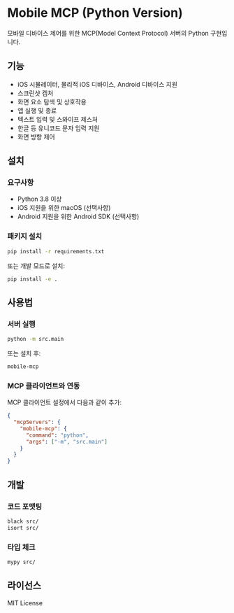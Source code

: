 # Mobile MCP (Python Version)

모바일 디바이스 제어를 위한 MCP(Model Context Protocol) 서버의 Python 구현입니다.

## 기능

- iOS 시뮬레이터, 물리적 iOS 디바이스, Android 디바이스 지원
- 스크린샷 캡처
- 화면 요소 탐색 및 상호작용
- 앱 실행 및 종료
- 텍스트 입력 및 스와이프 제스처
- 한글 등 유니코드 문자 입력 지원
- 화면 방향 제어

## 설치

### 요구사항

- Python 3.8 이상
- iOS 지원을 위한 macOS (선택사항)
- Android 지원을 위한 Android SDK (선택사항)

### 패키지 설치

```bash
pip install -r requirements.txt
```

또는 개발 모드로 설치:

```bash
pip install -e .
```

## 사용법

### 서버 실행

```bash
python -m src.main
```

또는 설치 후:

```bash
mobile-mcp
```

### MCP 클라이언트와 연동

MCP 클라이언트 설정에서 다음과 같이 추가:

```json
{
  "mcpServers": {
    "mobile-mcp": {
      "command": "python",
      "args": ["-m", "src.main"]
    }
  }
}
```

## 개발

### 코드 포맷팅

```bash
black src/
isort src/
```

### 타입 체크

```bash
mypy src/
```

## 라이선스

MIT License 

